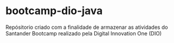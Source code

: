 # bootcamp-dio-java
Repósitorio criado com a finalidade de armazenar as atividades do Santander Bootcamp realizado pela Digital Innovation One (DIO)
